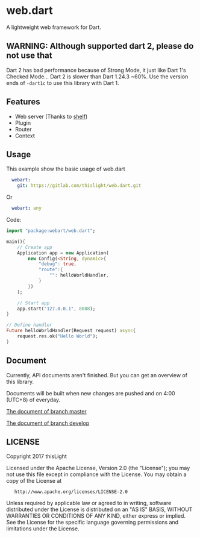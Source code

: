 # web.dart
  A lightweight web framework for Dart.

## WARNING: Although supported dart 2, please do not use that
Dart 2 has bad performance because of Strong Mode, it just like Dart 1's Checked Mode...
Dart 2 is slower than Dart 1.24.3 ~60%.
Use the version ends of `-dart1c` to use this library with Dart 1.

## Features
- Web server (Thanks to [shelf](https://pub.dartlang.org/packages/shelf))
- Plugin
- Router
- Context

## Usage
This example show the basic usage of web.dart

````yaml
  webart:
    git: https://gitlab.com/thislight/web.dart.git
````

Or

````yaml
  webart: any
````

Code:

````dart
import "package:webart/web.dart";

main(){
    // Create app
    Application app = new Application(
        new Config(<String, dynamic>{
            "debug": true,
            "route":{
                "": helloWorldHandler,
            }
        })
    );

    // Start app
    app.start("127.0.0.1", 8088);
}

// Define handler
Future helloWorldHandler(Request request) async{
    request.res.ok("Hello World");
}
````

## Document
Currently, API documents aren't finished. But you can get an overview of this library.  

Documents will be built when new changes are pushed and on 4:00 (UTC+8) of everyday.

[The document of branch master](https://thislight.gitlab.io/web.dart/doc/api)


[The document of branch develop](https://thislight.gitlab.io/web.dart/develop/doc/api)

## LICENSE
Copyright 2017 thisLight

   Licensed under the Apache License, Version 2.0 (the "License");
   you may not use this file except in compliance with the License.
   You may obtain a copy of the License at

       http://www.apache.org/licenses/LICENSE-2.0

   Unless required by applicable law or agreed to in writing, software
   distributed under the License is distributed on an "AS IS" BASIS,
   WITHOUT WARRANTIES OR CONDITIONS OF ANY KIND, either express or implied.
   See the License for the specific language governing permissions and
   limitations under the License.

